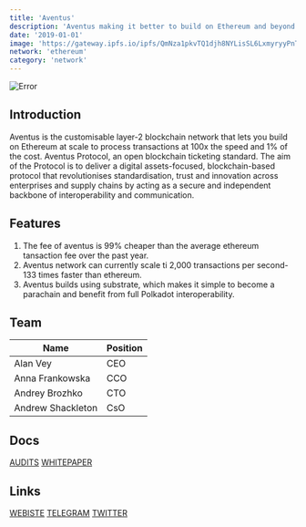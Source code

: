 ```yaml
---
title: 'Aventus'
description: 'Aventus making it better to build on Ethereum and beyond'
date: '2019-01-01'
image: 'https://gateway.ipfs.io/ipfs/QmNza1pkvTQ1djh8NYLisSL6LxmyryyPnTjzF4ud7DxoVW'
network: 'ethereum'
category: 'network'
---
```


![Error](https://gateway.ipfs.io/ipfs/QmX2jBNfXftiv5UyYYenGJfs8FNHnrYRmubBAvrkur3Aer)

## Introduction

Aventus is the customisable layer-2 blockchain network that lets you build on Ethereum at scale to process transactions at 100x the speed and 1% of the cost.
Aventus Protocol, an open blockchain ticketing standard. The aim of the Protocol is to deliver a digital assets-focused, blockchain-based protocol that revolutionises standardisation, trust and innovation across enterprises and supply chains by acting as a secure and independent backbone of interoperability and communication.

## Features

1. The fee of aventus is 99% cheaper than the average ethereum tansaction fee over the past year.
2. Aventus network can currently scale ti 2,000 transactions per second- 133 times faster than ethereum.
3. Aventus builds using substrate, which makes it simple to become a parachain and benefit from full Polkadot interoperability.


## Team

| Name  |  Position |
|---|---|
| Alan Vey | CEO |
| Anna Frankowska | CCO |
| Andrey Brozhko | CTO |
| Andrew Shackleton | CsO |

## Docs

[AUDITS](https://gateway.ipfs.io/ipfs/QmYLWYRDw6dyk294zkkBqvQCwApFVe3jdEwtsJhzcGP82e)
[WHITEPAPER](https://gateway.ipfs.io/ipfs/QmSJnM8YvFxK3GCXfHRwN2JjpEuUWCvsDEgSTnBtrLPckn)

## Links

[WEBISTE](https://www.aventus.io/)
[TELEGRAM](https://t.me/Aventus_Official)
[TWITTER](https://twitter.com/AventusNetwork)